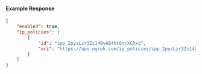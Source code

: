 <!-- Code generated for API Clients. DO NOT EDIT. -->

#### Example Response

```json
{
	"enabled": true,
	"ip_policies": [
		{
			"id": "ipp_2pysLzr3Zz148vAB4ht6drXCRxz",
			"uri": "https://api.ngrok.com/ip_policies/ipp_2pysLzr3Zz148vAB4ht6drXCRxz"
		}
	]
}
```
